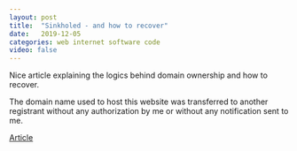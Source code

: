 ```yaml
---
layout: post
title:  "Sinkholed - and how to recover"
date:   2019-12-05
categories: web internet software code
video: false
---
```


Nice article explaining the logics behind domain ownership and how to recover.

The domain name used to host this website was transferred to another registrant without any authorization by me or without any notification sent to me.

[Article](https://susam.in/blog/sinkholed/)



